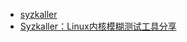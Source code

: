 
- [syzkaller](https://github.com/google/syzkaller)
- [Syzkaller：Linux内核模糊测试工具分享](http://www.freebuf.com/sectool/142969.html)
